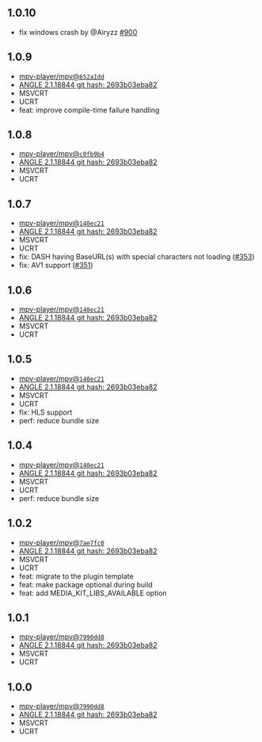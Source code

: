 ## 1.0.10
- fix windows crash by @Airyzz [#900](https://github.com/media-kit/media-kit/pull/900)

## 1.0.9

- [mpv-player/mpv@`652a1dd`](https://github.com/mpv-player/mpv/commit/652a1dd90711839acdccc08004056d25514ef2d8)
- [ANGLE 2.1.18844 git hash: 2693b03eba82](https://github.com/google/angle)
- MSVCRT
- UCRT
- feat: improve compile-time failure handling

## 1.0.8

- [mpv-player/mpv@`c0fb9b4`](https://github.com/mpv-player/mpv/commit/c0fb9b4b83905ff29f2b4c678af431561b5b53be)
- [ANGLE 2.1.18844 git hash: 2693b03eba82](https://github.com/google/angle)
- MSVCRT
- UCRT

## 1.0.7

- [mpv-player/mpv@`140ec21`](https://github.com/mpv-player/mpv/commit/140ec21c89d671d392877a7f3b91d67e7d7b9239)
- [ANGLE 2.1.18844 git hash: 2693b03eba82](https://github.com/google/angle)
- MSVCRT
- UCRT
- fix: DASH having BaseURL(s) with special characters not loading ([#353](https://github.com/media-kit/media-kit/issues/353))
- fix: AV1 support ([#351](https://github.com/media-kit/media-kit/issues/351))

## 1.0.6

- [mpv-player/mpv@`140ec21`](https://github.com/mpv-player/mpv/commit/140ec21c89d671d392877a7f3b91d67e7d7b9239)
- [ANGLE 2.1.18844 git hash: 2693b03eba82](https://github.com/google/angle)
- MSVCRT
- UCRT

## 1.0.5

- [mpv-player/mpv@`140ec21`](https://github.com/mpv-player/mpv/commit/140ec21c89d671d392877a7f3b91d67e7d7b9239)
- [ANGLE 2.1.18844 git hash: 2693b03eba82](https://github.com/google/angle)
- MSVCRT
- UCRT
- fix: HLS support
- perf: reduce bundle size

## 1.0.4

- [mpv-player/mpv@`140ec21`](https://github.com/mpv-player/mpv/commit/140ec21c89d671d392877a7f3b91d67e7d7b9239)
- [ANGLE 2.1.18844 git hash: 2693b03eba82](https://github.com/google/angle)
- MSVCRT
- UCRT
- perf: reduce bundle size

## 1.0.2

- [mpv-player/mpv@`7ae7fc0`](https://github.com/mpv-player/mpv/commit/7ae7fc01122c4fdfdb51600463872a6f8e78b975)
- [ANGLE 2.1.18844 git hash: 2693b03eba82](https://github.com/google/angle)
- MSVCRT
- UCRT
- feat: migrate to the plugin template
- feat: make package optional during build
- feat: add MEDIA_KIT_LIBS_AVAILABLE option

## 1.0.1

- [mpv-player/mpv@`7990dd8`](https://github.com/mpv-player/mpv/commit/7990dd8f3f664e01c984a405dad7c8af320cabf1)
- [ANGLE 2.1.18844 git hash: 2693b03eba82](https://github.com/google/angle)
- MSVCRT
- UCRT

## 1.0.0

- [mpv-player/mpv@`7990dd8`](https://github.com/mpv-player/mpv/commit/7990dd8f3f664e01c984a405dad7c8af320cabf1)
- [ANGLE 2.1.18844 git hash: 2693b03eba82](https://github.com/google/angle)
- MSVCRT
- UCRT

